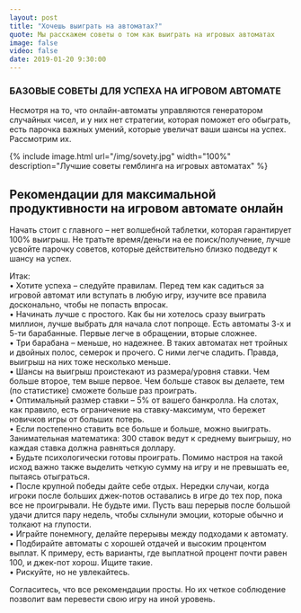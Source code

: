 ```yaml
---
layout: post
title: "Хочешь выиграть на автоматах?"
quote: Мы расскажем советы о том как выиграть на игровых автоматах
image: false
video: false
date: 2019-01-20 9:30:00
---
```


### БАЗОВЫЕ СОВЕТЫ ДЛЯ УСПЕХА НА ИГРОВОМ АВТОМАТЕ

Несмотря на то, что онлайн-автоматы управляются генератором случайных чисел, и у них нет стратегии, которая поможет его обыграть, есть парочка важных умений, которые увеличат ваши шансы на успех. Рассмотрим их.

{% include image.html url="/img/sovety.jpg" width="100%" description="Лучшие советы гемблинга на игровых автоматах" %} 

## Рекомендации для максимальной продуктивности на игровом автомате онлайн

Начать стоит с главного – нет волшебной таблетки, которая гарантирует 100% выигрыш. Не тратьте время/деньги на ее поиск/получение, лучше усвойте парочку советов, которые действительно близко подведут к шансу на успех. 

Итак:
<br>• Хотите успеха – следуйте правилам. Перед тем как садиться за игровой автомат или вступать в любую игру, изучите все правила досконально, чтобы не попасть впросак.
<br>• Начинать лучше с простого. Как бы ни хотелось сразу выиграть миллион, лучше выбрать для начала слот попроще. Есть автоматы 3-х и 5-ти барабанные. Первые легче в обращении, вторые сложнее. 
<br>• Три барабана – меньше, но надежнее. В таких автоматах нет тройных и двойных полос, семерок и прочего. С ними легче сладить. Правда, выигрыш на них тоже несколько меньше.
<br>• Шансы на выигрыш проистекают из размера/уровня ставки. Чем больше второе, тем выше первое. Чем больше ставок вы делаете, тем (по статистике) сможете больше раз проиграть. 
<br>• Оптимальный размер ставки – 5% от вашего банкролла. На слотах, как правило, есть ограничение на ставку-максимум, что бережет новичков игры от больших потерь.
<br>• Если постепенно ставить все больше и больше, можно выиграть. Занимательная математика: 300 ставок ведут к среднему выигрышу, но каждая ставка должна равняться доллару. 
<br>• Будьте психологически готовы проиграть. Помимо настроя на такой исход важно также выделить четкую сумму на игру и не превышать ее, пытаясь отыграться.
<br>• После крупной победы дайте себе отдых. Нередки случаи, когда игроки после больших джек-потов оставались в игре до тех пор, пока все не проигрывали. Не будьте ими. Пусть ваш перерыв после большой удачи длится пару недель, чтобы схлынули эмоции, которые обычно и толкают на глупости.
<br>• Играйте понемногу, делайте перерывы между подходами к автомату.
<br>• Подбирайте автоматы с хорошей отдачей и высоким процентом выплат. К примеру, есть варианты, где выплатной процент почти равен 100, и джек-пот хорош. Ищите такие.
<br>• Рискуйте, но не увлекайтесь.

Согласитесь, что все рекомендации просты. Но их четкое соблюдение позволит вам перевести свою игру на иной уровень. 
